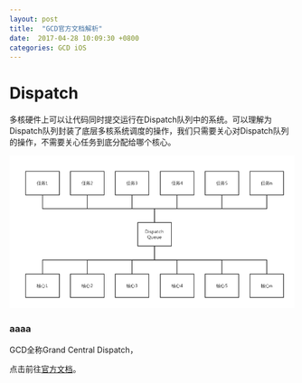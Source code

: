 ```yaml
---
layout: post
title:  "GCD官方文档解析"
date:  2017-04-28 10:09:30 +0800
categories: GCD iOS
---
```


# Dispatch

多核硬件上可以让代码同时提交运行在Dispatch队列中的系统。可以理解为Dispatch队列封装了底层多核系统调度的操作，我们只需要关心对Dispatch队列的操作，不需要关心任务到底分配给哪个核心。

![](/Resource/GCD.png)



### aaaa

GCD全称Grand Central Dispatch，

点击前往[官方文档](https://developer.apple.com/reference/dispatch)。
